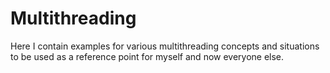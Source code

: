 # Multithreading
Here I contain examples for various multithreading concepts and situations to be used as a reference point for myself and now everyone else.
